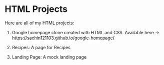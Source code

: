 # HTML Projects

Here are all of my HTML projects:


1. Google homepage clone created with HTML and CSS.
   Available here -> https://sachin121103.github.io/google-homepage/
   
2. Recipes: A page for Recipes


3. Landing Page: A mock landing page
